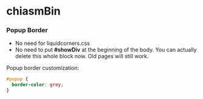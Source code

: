 chiasmBin
======
### Popup Border
- No need for liquidcorners.css
- No need to put **#showDiv** at the beginning of the body. You can actually delete this whole block now. Old pages will still work.

Popup border customization:
```css
#popup {
  border-color: grey;
}
```